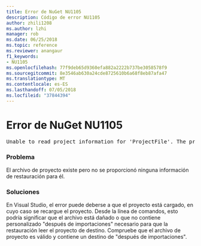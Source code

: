 ```yaml
---
title: Error de NuGet NU1105
description: Código de error NU1105
author: zhili1208
ms.author: lzhi
manager: rob
ms.date: 06/25/2018
ms.topic: reference
ms.reviewer: anangaur
f1_keywords:
- NU1105
ms.openlocfilehash: 77f9deb65d9360efa882a2222b737be3058578f9
ms.sourcegitcommit: 8e3546ab630a24cde8725610b6a68f8eb87afa47
ms.translationtype: MT
ms.contentlocale: es-ES
ms.lasthandoff: 07/05/2018
ms.locfileid: "37844394"
---
```

# <a name="nuget-error-nu1105"></a>Error de NuGet NU1105

<pre>Unable to read project information for 'ProjectFile'. The project file may be invalid or missing targets required for restore.</pre>

### <a name="issue"></a>Problema
El archivo de proyecto existe pero no se proporcionó ninguna información de restauración para él.

### <a name="solution"></a>Soluciones
En Visual Studio, el error puede deberse a que el proyecto está cargado, en cuyo caso se recargue el proyecto. Desde la línea de comandos, esto podría significar que el archivo está dañado o que no contiene personalizado "después de importaciones" necesario para que la restauración leer el proyecto de destino. Compruebe que el archivo de proyecto es válido y contiene un destino de "después de importaciones".